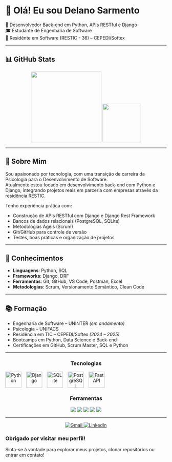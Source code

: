 # 👋 Olá! Eu sou Delano Sarmento

🎯 Desenvolvedor Back-end em Python, APIs RESTful e Django  
🎓 Estudante de Engenharia de Software  
🚀 Residênte em Software (RESTIC - 36) – CEPEDI/Softex

---

## 📊 GitHub Stats

<div align="center">

  <!-- Estatísticas de Contribuições -->
  <img height="220em" src="https://github-readme-stats.vercel.app/api?username=SarmentoDelano&show_icons=true&hide_border=true&bg_color=0d1117&title_color=FFD43B&icon_color=FFD43B&text_color=FFFFFF" />

  <!-- Linguagens mais usadas -->
  <img height="120em" src="https://github-readme-stats.vercel.app/api/top-langs/?username=SarmentoDelano&layout=compact&hide_border=true&bg_color=0d1117&title_color=FFD43B&text_color=FFFFFF&icon_color=FFD43B" />

</div>

---

## 💼 Sobre Mim

Sou apaixonado por tecnologia, com uma transição de carreira da Psicologia para o Desenvolvimento de Software.  
Atualmente estou focado em desenvolvimento back-end com Python e Django, integrando projetos reais em parceria com empresas através da residência RESTIC.

Tenho experiência prática com:
- Construção de APIs RESTful com Django e Django Rest Framework  
- Bancos de dados relacionais (PostgreSQL, SQLite)  
- Metodologias Ágeis (Scrum)  
- Git/GitHub para controle de versão  
- Testes, boas práticas e organização de projetos

---

## 🧠 Conhecimentos

- **Linguagens**: Python, SQL
- **Frameworks**: Django, DRF  
- **Ferramentas**: Git, GitHub, VS Code, Postman, Excel  
- **Metodologias**: Scrum, Versionamento Semântico, Clean Code  

---

## 📚 Formação

- Engenharia de Software – UNINTER *(em andamento)*  
- Psicologia – UNIFACS  
- Residência em TIC – CEPEDI/Softex *(2024 – 2025)*  
- Bootcamps em Python, Data Science e Back-end  
- Certificações em GitHub, Scrum Master, SQL e Python

---

<!-- Seção de Tecnologias e Ferramentas -->
<div align="center">

<!-- Seção de Tecnologias com ícones lado a lado -->
<h3>Tecnologias</h3>
<div style="display: flex; gap: 15px; flex-wrap: wrap; align-items: center;">

  <!-- Python -->
  <img src="https://cdn.jsdelivr.net/gh/devicons/devicon@latest/icons/python/python-original.svg" height="50" alt="Python" />

  <!-- Django -->
  <img src="https://cdn.jsdelivr.net/gh/devicons/devicon@latest/icons/django/django-plain.svg" height="50" alt="Django" />

  <!-- SQLite -->
  <img src="https://cdn.jsdelivr.net/gh/devicons/devicon@latest/icons/sqlite/sqlite-plain-wordmark.svg" height="50" alt="SQLite" />

  <!-- PostgreSQL -->
  <img src="https://cdn.jsdelivr.net/gh/devicons/devicon@latest/icons/postgresql/postgresql-original-wordmark.svg" height="50" alt="PostgreSQL" />

  <!-- FastAPI -->
  <img src="https://cdn.jsdelivr.net/gh/devicons/devicon@latest/icons/fastapi/fastapi-original.svg" height="50" alt="FastAPI" />

</div>

  <h3>Ferramentas</h3>
  <p>
    <img src="https://img.shields.io/badge/Git-F05032?style=for-the-badge&logo=git&logoColor=white" />
    <img src="https://img.shields.io/badge/GitHub-181717?style=for-the-badge&logo=github&logoColor=white" />
    <img src="https://img.shields.io/badge/VS Code-007ACC?style=for-the-badge&logo=visual-studio-code&logoColor=white" />
    <img src="https://img.shields.io/badge/Postman-FF6C37?style=for-the-badge&logo=postman&logoColor=white" />
    <img src="https://img.shields.io/badge/Excel-217346?style=for-the-badge&logo=microsoft-excel&logoColor=white" />
  </p>

</div>

---

<div align="center">

  <!-- Gmail -->
  <a href="mailto:delanosarmento1@gmail.com" target="_blank">
    <img src="https://img.shields.io/badge/Gmail-000000?style=for-the-badge&logo=gmail&logoColor=white" alt="Gmail" />
  </a>

  <!-- LinkedIn -->
  <a href="https://www.linkedin.com/in/delanosarmento/" target="_blank">
    <img src="https://img.shields.io/badge/LinkedIn-0077B5?style=for-the-badge&logo=linkedin&logoColor=white" alt="LinkedIn" />
  </a>

</div>


### Obrigado por visitar meu perfil!  
Sinta-se à vontade para explorar meus projetos, clonar repositórios ou entrar em contato!
